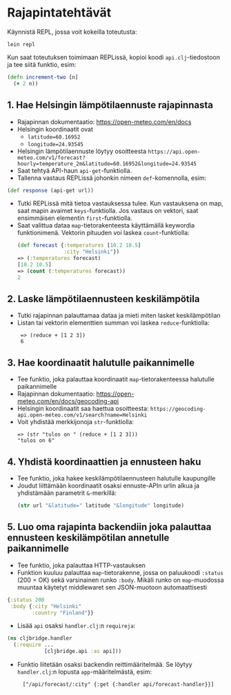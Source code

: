 # Rajapintatehtävät

Käynnistä REPL, jossa voit kokeilla toteutusta:
```
lein repl
```

Kun saat toteutuksen toimimaan REPLissä, kopioi koodi `api.clj`-tiedostoon ja tee siitä funktio, esim:
```clojure
(defn increment-two [n]
  (+ 2 n))
```

## 1. Hae Helsingin lämpötilaennuste rajapinnasta

- Rajapinnan dokumentaatio: https://open-meteo.com/en/docs
- Helsingin koordinaatit ovat
  - `latitude=60.16952`
  - `longitude=24.93545`
- Helsingin lämpötilaennuste löytyy osoitteesta `https://api.open-meteo.com/v1/forecast?hourly=temperature_2m&latitude=60.16952&longitude=24.93545`
- Saat tehtyä API-haun `api-get`-funktiolla.
- Tallenna vastaus REPLissä johonkin nimeen `def`-komennolla, esim:
```clojure
(def response (api-get url))
```
- Tutki REPLissä mitä tietoa vastauksessa tulee. Kun vastauksena on map, saat mapin avaimet `keys`-funktiolla. Jos vastaus on vektori, saat ensimmäisen elementin `first`-funktiolla.
- Saat valittua dataa `map`-tietorakenteesta käyttämällä keywordia funktionimenä. Vektorin pituuden voi laskea `count`-funktiolla:
    ```clojure
    (def forecast {:temperatures [10.2 10.5]
                   :city "Helsinki"})
    => (:temperatures forecast)
    [10.2 10.5]
    => (count (:temperatures forecast))
    2
    ```

## 2. Laske lämpötilaennusteen keskilämpötila

- Tutki rajapinnan palauttamaa dataa ja mieti miten lasket keskilämpötilan
- Listan tai vektorin elementtien summan voi laskea `reduce`-funktiolla:
   ```
    => (reduce + [1 2 3])
    6
   ```

## 3. Hae koordinaatit halutulle paikannimelle

- Tee funktio, joka palauttaa koordinaatit `map`-tietorakenteessa halutulle paikannimelle
- Rajapinnan dokumentaatio: https://open-meteo.com/en/docs/geocoding-api
- Helsingin koordinaatit saa haettua osoitteesta: `https://geocoding-api.open-meteo.com/v1/search?name=Helsinki`
- Voit yhdistää merkkijonoja `str`-funktiolla:
   ```
   => (str "tulos on " (reduce + [1 2 3]))
   "tulos on 6"
   ```

## 4. Yhdistä koordinaattien ja ennusteen haku

- Tee funktio, joka hakee keskilämpötilaennusteen halutulle kaupungille
- Joudut liittämään koordinaatit osaksi ennuste-APIn urlin alkua ja yhdistämään parametrit `&`-merkillä:
    ```clojure
    (str url "&latitude=" latitude "&longitude" longitude)
    ```

## 5. Luo oma rajapinta backendiin joka palauttaa ennusteen keskilämpötilan annetulle paikannimelle

- Tee funktio, joka palauttaa HTTP-vastauksen
- Funktion kuuluu palauttaa `map`-tietorakenne, jossa on paluukoodi `:status` (200 = OK) sekä varsinainen runko `:body`. Mikäli runko on `map`-muodossa muuntaa käytetyt middlewaret sen JSON-muotoon automaattisesti
```clojure
{:status 200
 :body {:city "Helsinki"
        :country "Finland"}}
```
- Lisää `api` osaksi `handler.clj`:n `requireja`:
```clojure
(ns cljbridge.handler
  (:require ...
            [cljbridge.api :as api]))
```
- Funktio liitetään osaksi backendin reittimääritelmää. Se löytyy `handler.clj`:n lopusta `app`-määritelmästä, esim:
```
     ["/api/forecast/:city" {:get {:handler api/forecast-handler}}]
```
